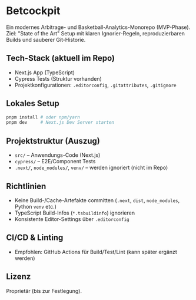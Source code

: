# Betcockpit

Ein modernes Arbitrage- und Basketball-Analytics-Monorepo (MVP-Phase). Ziel: "State of the Art" Setup mit klaren Ignorier-Regeln, reproduzierbaren Builds und sauberer Git-Historie.

## Tech-Stack (aktuell im Repo)
- Next.js App (TypeScript)
- Cypress Tests (Struktur vorhanden)
- Projektkonfigurationen: `.editorconfig`, `.gitattributes`, `.gitignore`

## Lokales Setup
```bash
pnpm install # oder npm/yarn
pnpm dev     # Next.js Dev Server starten
```

## Projektstruktur (Auszug)
- `src/` – Anwendungs-Code (Next.js)
- `cypress/` – E2E/Component Tests
- `.next/`, `node_modules/`, `venv/` – werden ignoriert (nicht im Repo)

## Richtlinien
- Keine Build-/Cache-Artefakte committen (`.next`, `dist`, `node_modules`, Python `venv` etc.)
- TypeScript Build-Infos (`*.tsbuildinfo`) ignorieren
- Konsistente Editor-Settings über `.editorconfig`

## CI/CD & Linting
- Empfohlen: GitHub Actions für Build/Test/Lint (kann später ergänzt werden)

## Lizenz
Proprietär (bis zur Festlegung).
